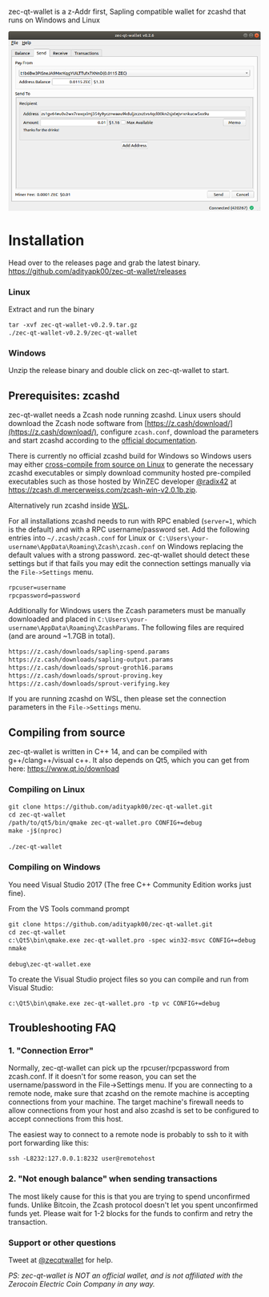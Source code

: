 zec-qt-wallet is a z-Addr first, Sapling compatible wallet for zcashd that runs on Windows and Linux

![Screenshot](docs/screenshot-main.png?raw=true)

# Installation

Head over to the releases page and grab the latest binary. https://github.com/adityapk00/zec-qt-wallet/releases

### Linux
Extract and run the binary
```
tar -xvf zec-qt-wallet-v0.2.9.tar.gz
./zec-qt-wallet-v0.2.9/zec-qt-wallet
```

### Windows
Unzip the release binary and double click on zec-qt-wallet to start.

## Prerequisites: zcashd
zec-qt-wallet needs a Zcash node running zcashd. Linux users should download the Zcash node software 
from [https://z.cash/download/](https://z.cash/download/), configure `zcash.conf`, download the parameters and start zcashd according to the [official documentation](https://zcash.readthedocs.io/en/latest/rtd_pages/user_guide.html). 

There is currently no official zcashd build for Windows so Windows users may either [cross-compile from source on Linux](https://zcash.readthedocs.io/en/latest/rtd_pages/user_guide.html#installation) to generate the necessary zcashd executables or simply download community hosted pre-compiled executables such as those hosted by WinZEC developer [@radix42](https://github.com/radix42) at https://zcash.dl.mercerweiss.com/zcash-win-v2.0.1b.zip.

Alternatively run zcashd inside [WSL](https://docs.microsoft.com/en-us/windows/wsl/install-win10).

For all installations zcashd needs to run with RPC enabled (`server=1`, which is the default) and with a RPC username/password set. Add the following entries into `~/.zcash/zcash.conf` for Linux or` C:\Users\your-username\AppData\Roaming\Zcash\zcash.conf` on Windows replacing the default values with a strong password. zec-qt-wallet should detect these settings but if that fails you may edit the connection settings manually via the `File->Settings` menu.

```
rpcuser=username
rpcpassword=password
```

Additionally for Windows users the Zcash parameters must be manually downloaded and placed in `C:\Users\your-username\AppData\Roaming\ZcashParams`.  The following files are required (and are around ~1.7GB in total).

```
https://z.cash/downloads/sapling-spend.params
https://z.cash/downloads/sapling-output.params
https://z.cash/downloads/sprout-groth16.params
https://z.cash/downloads/sprout-proving.key
https://z.cash/downloads/sprout-verifying.key
```

If you are running zcashd on WSL, then please set the connection parameters in the `File->Settings` menu. 

## Compiling from source
zec-qt-wallet is written in C++ 14, and can be compiled with g++/clang++/visual c++. It also depends on Qt5, which you can get from here: https://www.qt.io/download

### Compiling on Linux

```
git clone https://github.com/adityapk00/zec-qt-wallet.git
cd zec-qt-wallet
/path/to/qt5/bin/qmake zec-qt-wallet.pro CONFIG+=debug
make -j$(nproc)

./zec-qt-wallet
```

### Compiling on Windows
You need Visual Studio 2017 (The free C++ Community Edition works just fine). 

From the VS Tools command prompt
```
git clone https://github.com/adityapk00/zec-qt-wallet.git
cd zec-qt-wallet
c:\Qt5\bin\qmake.exe zec-qt-wallet.pro -spec win32-msvc CONFIG+=debug
nmake

debug\zec-qt-wallet.exe
```

To create the Visual Studio project files so you can compile and run from Visual Studio:
```
c:\Qt5\bin\qmake.exe zec-qt-wallet.pro -tp vc CONFIG+=debug
```

## Troubleshooting FAQ
### 1. "Connection Error"

Normally, zec-qt-wallet can pick up the rpcuser/rpcpassword from zcash.conf. If it doesn't for some reason, you can set the username/password in the File->Settings menu. 
If you are connecting to a remote node, make sure that zcashd on the remote machine is accepting connections from your machine. The target machine's firewall needs to allow connections
from your host and also zcashd is set to be configured to accept connections from this host. 

The easiest way to connect to a remote node is probably to ssh to it with port forwarding like this:
```
ssh -L8232:127.0.0.1:8232 user@remotehost
```
### 2. "Not enough balance" when sending transactions
The most likely cause for this is that you are trying to spend unconfirmed funds. Unlike Bitcoin, the Zcash protocol doesn't let you spent unconfirmed funds yet. Please wait for 
1-2 blocks for the funds to confirm and retry the transaction. 

### Support or other questions
Tweet at [@zecqtwallet](https://twitter.com/zecqtwallet) for help.

_PS: zec-qt-wallet is NOT an official wallet, and is not affiliated with the Zerocoin Electric Coin Company in any way._
